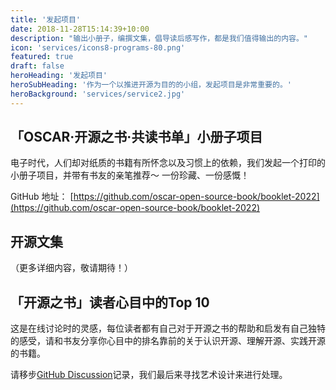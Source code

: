 ```yaml
---
title: '发起项目'
date: 2018-11-28T15:14:39+10:00
description: "输出小册子，编撰文集，倡导读后感写作，都是我们值得输出的内容。"
icon: 'services/icons8-programs-80.png'
featured: true
draft: false
heroHeading: '发起项目'
heroSubHeading: '作为一个以推进开源为目的的小组，发起项目是非常重要的。'
heroBackground: 'services/service2.jpg'
---
```


## 「OSCAR·开源之书·共读书单」小册子项目

电子时代，人们却对纸质的书籍有所怀念以及习惯上的依赖，我们发起一个打印的小册子项目，并带有书友的亲笔推荐～ 一份珍藏、一份感慨！

GitHub 地址： [https://github.com/oscar-open-source-book/booklet-2022](https://github.com/oscar-open-source-book/booklet-2022)

## 开源文集

（更多详细内容，敬请期待！）

## 「开源之书」读者心目中的Top 10

这是在线讨论时的灵感，每位读者都有自己对于开源之书的帮助和启发有自己独特的感受，请和书友分享你心目中的排名靠前的关于认识开源、理解开源、实践开源的书籍。

请移步[GitHub Discussion](https://github.com/oscar-open-source-book/website/discussions/5)记录，我们最后来寻找艺术设计来进行处理。
